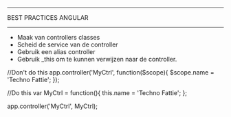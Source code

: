 -----------------

BEST PRACTICES ANGULAR

-----------------

- Maak van controllers classes
- Scheid de service van de controller
- Gebruik een alias controller
- Gebruik _this om  te kunnen verwijzen naar de controller.


//Don't do this
app.controller('MyCtrl', function($scope){
  $scope.name = 'Techno Fattie';
});

//Do this
var MyCtrl = function(){
  this.name = 'Techno Fattie';
};

app.controller('MyCtrl', MyCtrl);